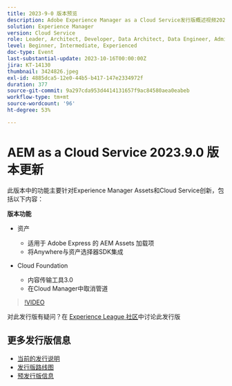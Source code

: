 ```yaml
---
title: 2023-9-0 版本预览
description: Adobe Experience Manager as a Cloud Service发行版概述视频2023.9.0
solution: Experience Manager
version: Cloud Service
role: Leader, Architect, Developer, Data Architect, Data Engineer, Admin, User
level: Beginner, Intermediate, Experienced
doc-type: Event
last-substantial-update: 2023-10-16T00:00:00Z
jira: KT-14130
thumbnail: 3424826.jpeg
exl-id: 4885dca5-12e0-44b5-b417-147e2334972f
duration: 377
source-git-commit: 9a297cda953d4414131657f9ac84580aea0eabeb
workflow-type: tm+mt
source-wordcount: '96'
ht-degree: 53%

---
```


# AEM as a Cloud Service 2023.9.0 版本更新

此版本中的功能主要针对Experience Manager Assets和Cloud Service创新，包括以下内容：

**版本功能**

* 资产
   * 适用于 Adobe Express 的 AEM Assets 加载项
   * 将Anywhere与资产选择器SDK集成

* Cloud Foundation
   * 内容传输工具3.0
   * 在Cloud Manager中取消管道

>[!VIDEO](https://video.tv.adobe.com/v/3424826/?learn=on)

对此发行版有疑问？在 [Experience League 社区](https://adobe.ly/3rMScIU)中讨论此发行版

## 更多发行版信息

* [当前的发行说明](https://experienceleague.adobe.com/docs/experience-manager-cloud-service/content/release-notes/home.html?lang=zh-Hans)
* [发行版路线图](https://experienceleague.adobe.com/docs/experience-manager-release-information/aem-release-updates/update-releases-roadmap.html?lang=zh-Hans)
* [预发行版信息](https://experienceleague.adobe.com/docs/experience-manager-cloud-service/content/release-notes/prerelease.html)
